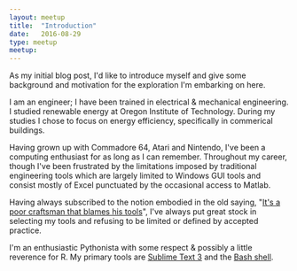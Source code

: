 ```yaml
---
layout: meetup
title:  "Introduction"
date:   2016-08-29
type: meetup
meetup: 
---
```


As my initial blog post, I'd like to introduce myself and give some background and motivation for the exploration I'm embarking on here.

I am an engineer; I have been trained in electrical & mechanical engineering. I studied renewable energy at Oregon Institute of Technology. During my studies I chose to focus on energy efficiency, specifically in commerical buildings. 

Having grown up with Commadore 64, Atari and Nintendo, I've been a computing enthusiast for as long as I can remember. Throughout my career, though I've been frustrated by the limitations imposed by traditional engineering tools which are largely limited to Windows GUI tools and consist mostly of Excel punctuated by the occasional access to Matlab.

Having always subscribed to the notion embodied in the old saying, "[It's a poor craftsman that blames his tools](https://news.ycombinator.com/item?id=2380679)", I've always put great stock in selecting my tools and refusing to be limited or defined by accepted practice.

I'm an enthusiastic Pythonista with some respect & possibly a little reverence for R. My primary tools are [Sublime Text 3](https://www.sublimetext.com/3) and the [Bash shell](https://www.gnu.org/software/bash/).